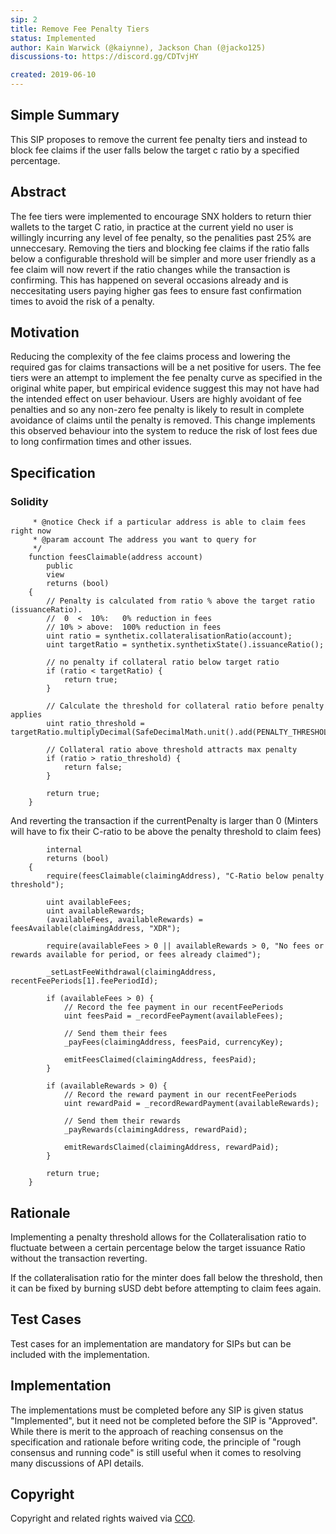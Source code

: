 ```yaml
---
sip: 2
title: Remove Fee Penalty Tiers
status: Implemented
author: Kain Warwick (@kaiynne), Jackson Chan (@jacko125)
discussions-to: https://discord.gg/CDTvjHY

created: 2019-06-10
---
```


<!--You can leave these HTML comments in your merged SIP and delete the visible duplicate text guides, they will not appear and may be helpful to refer to if you edit it again. This is the suggested template for new SIPs. Note that an SIP number will be assigned by an editor. When opening a pull request to submit your SIP, please use an abbreviated title in the filename, `sip-draft_title_abbrev.md`. The title should be 44 characters or less.-->

## Simple Summary
<!--"If you can't explain it simply, you don't understand it well enough." Provide a simplified and layman-accessible explanation of the SIP.-->
This SIP proposes to remove the current fee penalty tiers and instead to block fee claims if the user falls below the target c ratio by a specified percentage.

## Abstract
<!--A short (~200 word) description of the technical issue being addressed.-->
The fee tiers were implemented to encourage SNX holders to return thier wallets to the target C ratio, in practice at the current yield no user is willingly incurring any level of fee penalty, so the penalities past 25% are unneccesary. Removing the tiers and blocking fee claims if the ratio falls below a configurable threshold will be simpler and more user friendly as a fee claim will now revert if the ratio changes while the transaction is confirming. This has happened on several occasions already and is neccesitating users paying higher gas fees to ensure fast confirmation times to avoid the risk of a penalty.

## Motivation
<!--The motivation is critical for SIPs that want to change Synthetix. It should clearly explain why the existing protocol specification is inadequate to address the problem that the SIP solves. SIP submissions without sufficient motivation may be rejected outright.-->
Reducing the complexity of the fee claims process and lowering the required gas for claims transactions will be a net positive for users. The fee tiers were an attempt to implement the fee penalty curve as specified in the original white paper, but empirical evidence suggest this may not have had the intended effect on user behaviour. Users are highly avoidant of fee penalties and so any non-zero fee penalty is likely to result in complete avoidance of claims until the penalty is removed. This change implements this observed behaviour into the system to reduce the risk of lost fees due to long confirmation times and other issues.

## Specification
<!--The technical specification should describe the syntax and semantics of any new feature.-->

### Solidity

``` /**
     * @notice Check if a particular address is able to claim fees right now
     * @param account The address you want to query for
     */
    function feesClaimable(address account)
        public
        view
        returns (bool)
    {
        // Penalty is calculated from ratio % above the target ratio (issuanceRatio).
        //  0  <  10%:   0% reduction in fees
        // 10% > above:  100% reduction in fees
        uint ratio = synthetix.collateralisationRatio(account);
        uint targetRatio = synthetix.synthetixState().issuanceRatio();

        // no penalty if collateral ratio below target ratio
        if (ratio < targetRatio) {
            return true;
        }

        // Calculate the threshold for collateral ratio before penalty applies
        uint ratio_threshold = targetRatio.multiplyDecimal(SafeDecimalMath.unit().add(PENALTY_THRESHOLD));

        // Collateral ratio above threshold attracts max penalty
        if (ratio > ratio_threshold) {
            return false;
        }

        return true;
    }
```

And reverting the transaction if the currentPenalty is larger than 0 (Minters will have to fix their C-ratio to be above the penalty threshold to claim fees)

```     function _claimFees(address claimingAddress, bytes4 currencyKey)
        internal
        returns (bool)
    {
        require(feesClaimable(claimingAddress), "C-Ratio below penalty threshold");

        uint availableFees;
        uint availableRewards;
        (availableFees, availableRewards) = feesAvailable(claimingAddress, "XDR");

        require(availableFees > 0 || availableRewards > 0, "No fees or rewards available for period, or fees already claimed");

        _setLastFeeWithdrawal(claimingAddress, recentFeePeriods[1].feePeriodId);

        if (availableFees > 0) {
            // Record the fee payment in our recentFeePeriods
            uint feesPaid = _recordFeePayment(availableFees);

            // Send them their fees
            _payFees(claimingAddress, feesPaid, currencyKey);

            emitFeesClaimed(claimingAddress, feesPaid);
        }

        if (availableRewards > 0) {
            // Record the reward payment in our recentFeePeriods
            uint rewardPaid = _recordRewardPayment(availableRewards);

            // Send them their rewards
            _payRewards(claimingAddress, rewardPaid);

            emitRewardsClaimed(claimingAddress, rewardPaid);
        }

        return true;
    }
```

## Rationale
<!--The rationale fleshes out the specification by describing what motivated the design and why particular design decisions were made. It should describe alternate designs that were considered and related work, e.g. how the feature is supported in other languages. The rationale may also provide evidence of consensus within the community, and should discuss important objections or concerns raised during discussion.-->

Implementing a penalty threshold allows for the Collateralisation ratio to fluctuate between a certain percentage below the target issuance Ratio without the transaction reverting.

If the collateralisation ratio for the minter does fall below the threshold, then it can be fixed by burning sUSD debt before attempting to claim fees again.

## Test Cases
<!--Test cases for an implementation are mandatory for SIPs but can be included with the implementation..-->
Test cases for an implementation are mandatory for SIPs but can be included with the implementation.

## Implementation
<!--The implementations must be completed before any SIP is given status "Implemented", but it need not be completed before the SIP is "Approved". While there is merit to the approach of reaching consensus on the specification and rationale before writing code, the principle of "rough consensus and running code" is still useful when it comes to resolving many discussions of API details.-->
The implementations must be completed before any SIP is given status "Implemented", but it need not be completed before the SIP is "Approved". While there is merit to the approach of reaching consensus on the specification and rationale before writing code, the principle of "rough consensus and running code" is still useful when it comes to resolving many discussions of API details.

## Copyright
Copyright and related rights waived via [CC0](https://creativecommons.org/publicdomain/zero/1.0/).
